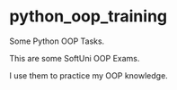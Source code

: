 # python_oop_training
Some Python OOP Tasks.

This are some SoftUni OOP Exams.

I use them to practice my OOP knowledge.
